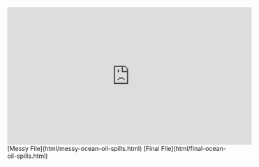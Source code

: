 <iframe width="560" height="315" src="https://www.youtube.com/embed/VYA9WHgMHSs" title="YouTube video player" frameborder="0" allow="accelerometer; autoplay; clipboard-write; encrypted-media; gyroscope; picture-in-picture" allowfullscreen></iframe>
[Messy File](html/messy-ocean-oil-spills.html) 
[Final File](html/final-ocean-oil-spills.html) 